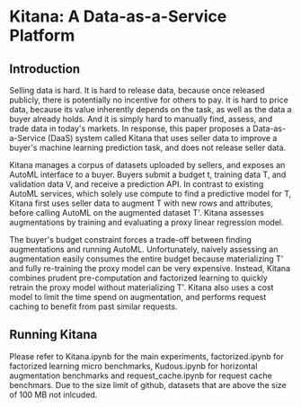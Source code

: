 # Kitana: A Data-as-a-Service Platform

## Introduction

Selling data is hard. It is hard to release data, because once released publicly, there is potentially no incentive for others to pay. It is hard to price data, because its value inherently depends on the task, as well as the data a buyer already holds. And it is simply hard to manually find, assess, and trade data in today's markets. In response, this paper proposes a Data-as-a-Service (DaaS) system called Kitana that uses seller data to improve a buyer's machine learning prediction task, and does not release seller data.

Kitana manages a corpus of datasets uploaded by sellers, and exposes an AutoML interface to a buyer. Buyers submit a budget t, training data T, and validation data V, and receive a prediction API. In contrast to existing AutoML services, which solely use compute to find a predictive model for T, Kitana first uses seller data to augment T with new rows and attributes, before calling AutoML on the augmented dataset T'. Kitana assesses augmentations by training and evaluating a proxy linear regression model.

The buyer's budget constraint forces a trade-off between finding augmentations and running AutoML. Unfortunately, naively assessing an augmentation easily consumes the entire budget because materializing T' and fully re-training the proxy model can be very expensive. Instead, Kitana combines prudent pre-computation and factorized learning to quickly retrain the proxy model without materializing T'. Kitana also uses a cost model to limit the time spend on augmentation, and performs request caching to benefit from past similar requests. 

## Running Kitana

Please refer to Kitana.ipynb for the main experiments, factorized.ipynb for factorized learning micro benchmarks, Kudous.ipynb for horizontal augmentation benchmarks and request_cache.ipynb for request cache benchmars. Due to the size limit of github, datasets that are above the size of 100 MB not inlcuded.
